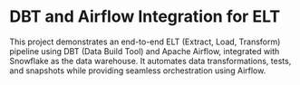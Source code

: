 # DBT and Airflow Integration for ELT

This project demonstrates an end-to-end ELT (Extract, Load, Transform) pipeline using DBT (Data Build Tool) and Apache Airflow, integrated with Snowflake as the data warehouse. It automates data transformations, tests, and snapshots while providing seamless orchestration using Airflow.
